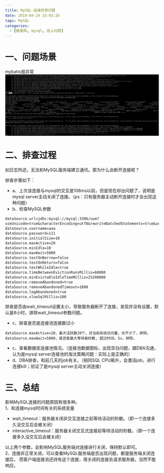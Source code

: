 ```yaml
---
title: MySQL-连接异常问题
date: 2019-04-24 15:03:26
tags: MySQL
categories:
  - [数据库, mysql, 线上问题]
---
```


# 一、问题场景
mybatis报异常
![redis-io](2019-04-24-MySQL-连接异常问题/mysql-error.png)

<!--more-->

# 二、排查过程
如日志所述，无法和MySQL服务端建立通讯。那为什么会断开连接呢？

排查步骤如下：
* a、上次该连接与mysql的交互是108ms以前，但是现在却出问题了，说明是mysql server主动关闭了连接。（ps：只有服务器主动断开连接时才会出现这种问题）
* b、检查MySQL参数
```
dataSource.url=jdbc:mysql://mysql:3306/uum?useUnicode=true&characterEncoding=utf8&rewriteBatchedStatements=true&zeroDateTimeBehavior=convertToNull
dataSource.username=aaa
dataSource.password=111
dataSource.initialSize=10
dataSource.maxActive=20
dataSource.minIdle=10
dataSource.maxWait=5000
dataSource.testOnBorrow=false
dataSource.testOnReturn=false
dataSource.testWhileIdle=true
dataSource.timeBetweenEvictionRunsMillis=60000
dataSource.minEvictableIdleTimeMillis=25200000
dataSource.removeAbandoned=true
dataSource.removeAbandonedTimeout=1800
dataSource.logAbandoned=true
dataSource.slowSqlMillis=100
```
排查是否由wait_timeout设置太小，导致服务器断开了连接，发现并没有设置，默认是8小时，排除wait_timeout参数问题。
* c、排查是否是连接池连接数过小
```
dataSource.maxActive=20，最大活跃数20个，对当前系统访问量，也不少了，排除。
dataSource.maxWait=5000，是否是最大等待毫秒数, 超过时间，5s，排除。
```
* c、查看数据库连接池情况。（连接池数据图标，出现空白问题，跟DBA沟通，认为是mysql server连接池的淘汰策略问题：实际上是正确的）
* d、DBA排查，和前几天的job有关。（相同SQL CPU飙升，会激活job，进行连接kill；验证了是mysql server主动关闭连接）


# 三、总结
影响MySQL连接的问题原因有很多种。   
1、和连接mysql时间有关的系统变量
* wait_timeout：服务器关闭非交互连接之前等待活动的秒数。（即一个连接多久没交互后会被关闭）
* interactive_timeout：服务器关闭交互式连接前等待活动的秒数。（即一个连接多久没交互后会被关闭）

以上两个参数，会影响MySQL服务端对连接进行关闭，保持默认即可。  
2、连接非正常关闭，可以查看MySQL服务端是否出现问题，都是服务端关闭连接后，
而客户端连接池还持有这个连接，用关闭的连接去请求服务器，当然不能响应。



